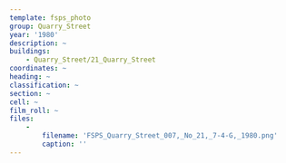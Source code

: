```yaml
---
template: fsps_photo
group: Quarry_Street
year: '1980'
description: ~
buildings:
    - Quarry_Street/21_Quarry_Street
coordinates: ~
heading: ~
classification: ~
section: ~
cell: ~
film_roll: ~
files:
    -
        filename: 'FSPS_Quarry_Street_007,_No_21,_7-4-G,_1980.png'
        caption: ''
---
```

